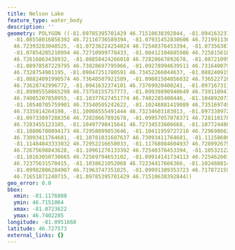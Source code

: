 ```yaml
---
title: Nelson Lake
feature_type: water_body
description: ''
geometry: POLYGON ((-81.09785395701429 46.71510638392844, -81.0941632374101 46.71881366734755,
  -81.08558016856392 46.72116736589394, -81.07931452830606 46.72199113612805, -81.07570963939001
  46.72393283048525, -81.07236224254024 46.72540376453394, -81.07356387217892 46.72805134475202,
  -81.07854205210994 46.72710999778433, -81.08412104685986 46.72581561888078, -81.0884984119711
  46.72616863438932, -81.08858424266018 46.72828667892678, -81.08721095164428 46.73028697795966,
  -81.08978587229795 46.73028697795966, -81.09278994639511 46.73164007935878, -81.08901339610186
  46.7328754901195, -81.09047251780591 46.73452266044637, -81.08824091990574 46.73534622674301,
  -81.08824091990574 46.73640507921589, -81.09081584056032 46.73652272820678, -81.09184580882179
  46.73628742996772, -81.0941632374101 46.73769920400241, -81.09716731150635 46.73858154400431,
  -81.09905558665298 46.73758155757773, -81.09939890940649 46.73911094107509, -81.09922724802928
  46.74005207858955, -81.10377627451774 46.7402285400446, -81.10489207346828 46.73852272178691,
  -81.10540705759901 46.73540505242622, -81.10248881419089 46.7351697493096, -81.10360461314143
  46.7335814264198, -81.10008555491444 46.73234603183013, -81.09733897288356 46.72911034045374,
  -81.09733897288356 46.72828667892678, -81.09957057078371 46.72811017839181, -81.10145884592943
  46.7283455123105, -81.10497790415641 46.72734533606668, -81.10772448618731 46.72705116305362,
  -81.10806780894171 46.72958099853646, -81.10411959727216 46.72969866241557, -81.1052353962218
  46.73093411764681, -81.10781031687637 46.73093411764681, -81.11158686716871 46.73058113332559,
  -81.11484843333032 46.72952216650033, -81.11768084604937 46.72899267529121, -81.11347514231444
  46.72675698843628, -81.10961276133392 46.72540376453394, -81.10532122691085 46.72387399228925,
  -81.10163050730665 46.72569794653102, -81.09914141734113 46.72546260106207, -81.09948474009467
  46.72375631570415, -81.1038621052068 46.72234417666366, -81.10248881419089 46.71993168695973,
  -81.09982806284907 46.71963747351825, -81.09991389353723 46.71787215918001, -81.09939890940649
  46.71651871240715, -81.09785395701429 46.71510638392844))
geo_error: 0.0
bbox:
  xmin: -81.1176808
  ymin: 46.7151064
  xmax: -81.0723622
  ymax: 46.7402285
longitude: -81.0951668
latitude: 46.727573
external_links: {}
---
```

